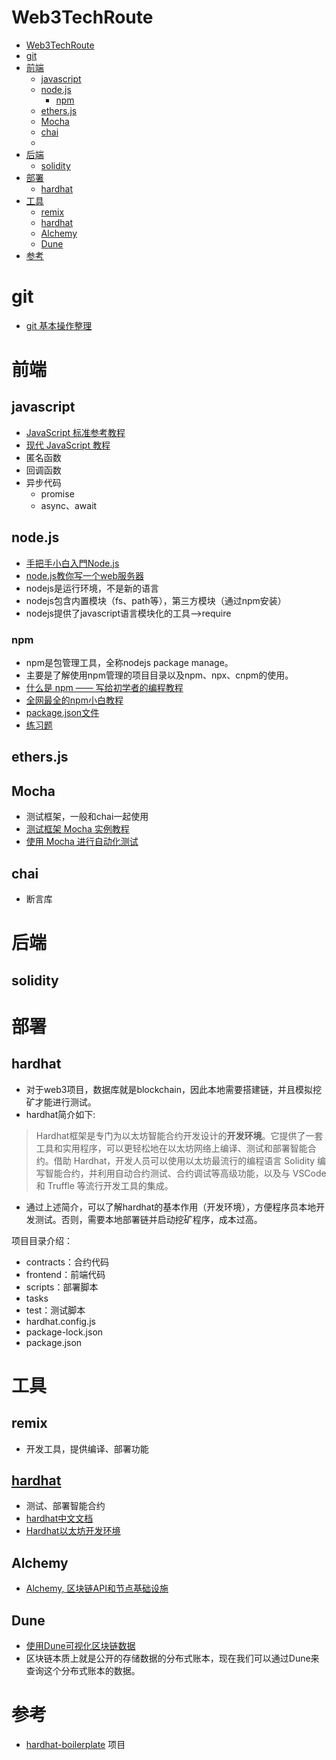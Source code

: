 # Web3TechRoute
<!-- TOC -->

- [Web3TechRoute](#web3techroute)
- [git](#git)
- [前端](#前端)
  - [javascript](#javascript)
  - [node.js](#nodejs)
    - [npm](#npm)
  - [ethers.js](#ethersjs)
  - [Mocha](#mocha)
  - [chai](#chai)
  - [](#)
- [后端](#后端)
  - [solidity](#solidity)
- [部署](#部署)
  - [hardhat](#hardhat)
- [工具](#工具)
  - [remix](#remix)
  - [hardhat](#hardhat-1)
  - [Alchemy](#alchemy)
  - [Dune](#dune)
- [参考](#参考)

<!-- /TOC -->

# git
- [git 基本操作整理](https://juejin.cn/post/7098675784306393125)
# 前端
## javascript
- [JavaScript 标准参考教程](https://javascript.ruanyifeng.com/)
- [现代 JavaScript 教程](https://zh.javascript.info/)
- 匿名函数
- 回调函数
- 异步代码
  - promise
  - async、await
## node.js
- [手把手小白入門Node.js](https://juejin.cn/post/7090181915562475527)
- [node.js教你写一个web服务器](https://juejin.cn/post/7092006570531241998)
- nodejs是运行环境，不是新的语言
- nodejs包含内置模块（fs、path等），第三方模块（通过npm安装）
- nodejs提供了javascript语言模块化的工具-->require
### npm
- npm是包管理工具，全称nodejs package manage。
- 主要是了解使用npm管理的项目目录以及npm、npx、cnpm的使用。
- [什么是 npm —— 写给初学者的编程教程](https://www.freecodecamp.org/chinese/news/what-is-npm-a-node-package-manager-tutorial-for-beginners/)
- [全网最全的npm小白教程](https://juejin.cn/post/7091142503478329358)
- [package.json文件](https://javascript.ruanyifeng.com/nodejs/packagejson.html)
- [练习题](https://ks.wjx.top/vj/ro3Rx5R.aspx)
## ethers.js
## Mocha
- 测试框架，一般和chai一起使用
- [测试框架 Mocha 实例教程
](https://www.ruanyifeng.com/blog/2015/12/a-mocha-tutorial-of-examples.html)
- [使用 Mocha 进行自动化测试](https://zh.javascript.info/testing-mocha#kai-fa-liu-cheng)
## chai
- 断言库
##
# 后端
## solidity
# 部署
## hardhat
- 对于web3项目，数据库就是blockchain，因此本地需要搭建链，并且模拟挖矿才能进行测试。
- hardhat简介如下:
>Hardhat框架是专门为以太坊智能合约开发设计的**开发环境**。它提供了一套工具和实用程序，可以更轻松地在以太坊网络上编译、测试和部署智能合约。借助 Hardhat，开发人员可以使用以太坊最流行的编程语言 Solidity 编写智能合约，并利用自动合约测试、合约调试等高级功能，以及与 VSCode 和 Truffle 等流行开发工具的集成。
- 通过上述简介，可以了解hardhat的基本作用（开发环境），方便程序员本地开发测试。否则，需要本地部署链并启动挖矿程序，成本过高。

项目目录介绍：
- contracts：合约代码
- frontend：前端代码
- scripts：部署脚本
- tasks
- test：测试脚本
- hardhat.config.js
- package-lock.json
- package.json

# 工具
## remix
- 开发工具，提供编译、部署功能
## [hardhat](hardhat.md)
- 测试、部署智能合约
- [hardhat中文文档](https://learnblockchain.cn/docs/hardhat/getting-started/)
- [Hardhat以太坊开发环境](https://github.com/AmazingAng/WTF-Solidity/blob/main/Topics/Tools/TOOL06_Hardhat/readme.md)
## Alchemy
- [Alchemy, 区块链API和节点基础设施](https://github.com/AmazingAng/WTF-Solidity/blob/main/Topics/Tools/TOOL04_Alchemy/readme.md)
## Dune
- [使用Dune可视化区块链数据](https://github.com/AmazingAng/WTF-Solidity/tree/main/Topics/Tools/TOOL05_Dune)
- 区块链本质上就是公开的存储数据的分布式账本，现在我们可以通过Dune来查询这个分布式账本的数据。

# 参考
- [hardhat-boilerplate](https://github.com/NomicFoundation/hardhat-boilerplate)
项目